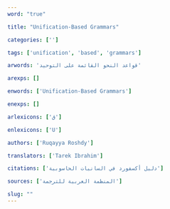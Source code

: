 ```yaml
---
word: "true"

title: "Unification-Based Grammars"

categories: ['']

tags: ['unification', 'based', 'grammars']

arwords: 'قواعد النحو القائمة على التوحيد'

arexps: []

enwords: ['Unification-Based Grammars']

enexps: []

arlexicons: ['ق']

enlexicons: ['U']

authors: ['Ruqayya Roshdy']

translators: ['Tarek Ibrahim']

citations: ['دليل أكسفورد في السانيات الحاسوبية']

sources: ['المنظمة العربية للترجمة']

slug: ""
---
```

